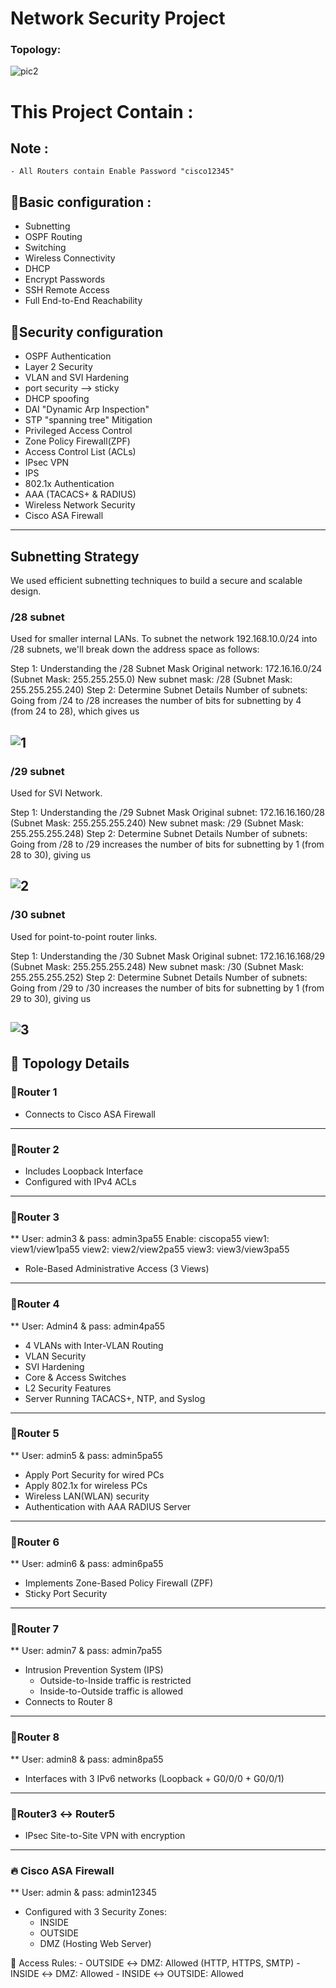 # Network Security Project

### Topology:
![pic2](https://github.com/user-attachments/assets/88d1db52-36de-4aaf-a2d6-40b7c647e647)


# This Project Contain :

## Note : 
    - All Routers contain Enable Password "cisco12345"

## 🔧Basic configuration :

- Subnetting
- OSPF Routing
- Switching
- Wireless Connectivity
- DHCP
- Encrypt Passwords
- SSH Remote Access
- Full End-to-End Reachability

## 🔐Security configuration

- OSPF Authentication
- Layer 2 Security
- VLAN and SVI Hardening
- port security --> sticky
- DHCP spoofing
- DAI "Dynamic Arp Inspection"
- STP "spanning tree" Mitigation
- Privileged Access Control
- Zone Policy Firewall(ZPF)
- Access Control List (ACLs)
- IPsec VPN
- IPS
- 802.1x Authentication
- AAA (TACACS+ & RADIUS)
- Wireless Network Security
- Cisco ASA Firewall

---
## Subnetting Strategy

We used efficient subnetting techniques to build a secure and scalable design.

### /28 subnet

Used for smaller internal LANs.
To subnet the network 192.168.10.0/24 into /28 subnets, we'll break down the address space as follows:

Step 1: Understanding the /28 Subnet Mask
Original network: 172.16.16.0/24 (Subnet Mask: 255.255.255.0)
New subnet mask: /28 (Subnet Mask: 255.255.255.240)
Step 2: Determine Subnet Details
Number of subnets: Going from /24 to /28 increases the number of bits for subnetting by 4 (from 24 to 28), which gives us

## ![1](https://github.com/user-attachments/assets/1a0d1d6c-7944-4cb8-a557-359aa9b48245)



### /29 subnet

Used for SVI Network.

Step 1: Understanding the /29 Subnet Mask
Original subnet: 172.16.16.160/28 (Subnet Mask: 255.255.255.240)
New subnet mask: /29 (Subnet Mask: 255.255.255.248)
Step 2: Determine Subnet Details
Number of subnets: Going from /28 to /29 increases the number of bits for subnetting by 1 (from 28 to 30), giving us

## ![2](https://github.com/user-attachments/assets/2194ed37-fb25-4971-9f31-acf7cb510a6c)


### /30 subnet

Used for point-to-point router links.

Step 1: Understanding the /30 Subnet Mask
Original subnet: 172.16.16.168/29 (Subnet Mask: 255.255.255.248)
New subnet mask: /30 (Subnet Mask: 255.255.255.252)
Step 2: Determine Subnet Details
Number of subnets: Going from /29 to /30 increases the number of bits for subnetting by 1 (from 29 to 30), giving us

## ![3](https://github.com/user-attachments/assets/b3741a73-84ef-4814-8abf-71bbef1f90a5)


## 🧩 Topology Details

### 🔸Router 1

- Connects to Cisco ASA Firewall

---

### 🔸Router 2

- Includes Loopback Interface
- Configured with IPv4 ACLs

---

### 🔸Router 3

** User:  admin3   &  pass: admin3pa55
   Enable: ciscopa55
   view1:  view1/view1pa55
   view2:  view2/view2pa55
   view3:  view3/view3pa55

- Role-Based Administrative Access (3 Views)

---

### 🔸Router 4

** User:  Admin4   &  pass: admin4pa55

- 4 VLANs with Inter-VLAN Routing
- VLAN Security
- SVI Hardening
- Core & Access Switches
- L2 Security Features
- Server Running TACACS+, NTP, and Syslog
---

### 🔸Router 5

** User:  admin5   &  pass: admin5pa55

- Apply Port Security for wired PCs
- Apply 802.1x for wireless PCs
- Wireless LAN(WLAN) security
- Authentication with AAA RADIUS Server

---

### 🔸Router 6

** User:  admin6   &  pass: admin6pa55

- Implements Zone-Based Policy Firewall (ZPF)
- Sticky Port Security

---

### 🔸Router 7

** User:  admin7   &  pass: admin7pa55

- Intrusion Prevention System (IPS)
  - Outside-to-Inside traffic is restricted
  - Inside-to-Outside traffic is allowed
- Connects to Router 8

---

### 🔸Router 8

** User:  admin8   &  pass: admin8pa55

- Interfaces with 3 IPv6 networks (Loopback + G0/0/0 + G0/0/1)

---

### 🔸Router3 ↔ Router5

- IPsec Site-to-Site VPN with encryption

---

### 🔥 Cisco ASA Firewall

** User:  admin   &  pass: admin12345

- Configured with 3 Security Zones:
    - INSIDE
    - OUTSIDE
    - DMZ (Hosting Web Server)

🔐 Access Rules:
    - OUTSIDE ↔ DMZ: Allowed (HTTP, HTTPS, SMTP)
    - INSIDE ↔ DMZ: Allowed
    - INSIDE ↔ OUTSIDE: Allowed


